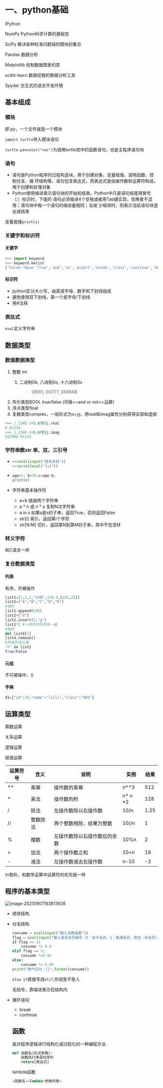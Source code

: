 # 一、python基础

IPython

NumPy Python科学计算的基础包

SciPy 解决各种标准问题域的模块的集合

Pandas 数据分析

Matplotlib 绘制数据图表的库

scikit-learn 数据挖掘的数据分析工具

Spyder 交互式的语言开发环境

## 基本组成

### 模块

即.py，一个文件就是一个模块

`import turtle`导入模块语句

`turtle.pencolor("res")`为调用turtle库中的函数语句，也是主程序语句块

### 语句

- 语句是Python程序的过程构造块，用于创建对象、变量赋值、调用函数、控制分支、循 环结构等，语句包含表达式，而表达式是由操作数和运算符构成，用于创建和处理对象
- Python使用缩进表示语句块的开始和结束。Python中凡是语句结尾用冒号（:）标识时，下面的 语句必须缩进4个空格或者用Tab键实现，但两者不混用；语句块中每一个语句的缩进量相同；当减 少缩进时，则表示当前语句块退出或结束

变量直接`print(s)`

### 关键字和标识符

#### 关键字

```python
>>> import keyword
>>> keyword.kwlist
['False''None''True','and','as','assert','break','class','continue','def','del','elif','else','except','finally','for','from','global','if','import','in','is','lambda','nonlocal','not','or','pass','raise','return','try','while','with','yield']
```

#### 标识符

- python区分大小写，由英语字母、数字和下划线组成
- 避免使用双下划线，第一个是字母/下划线
- 用#注释

### 表达式

`eval`定义字符串

## 数据类型

### 数值数据类型

1. 整数 int
   1. 二进制0b, 八进制0o, 十六进制0x

      > 0B101, 0O777, 0X89AB
2. 布尔类型BOOL true/false  (可做==and or not==运算)
3. 浮点类型float
4. 复数类型complex，一般形式为x+yj，用real和imag属性分别获得实部和虚部

```python
>>> 1.234E-2+5.67E5j.real
0.01234
>>> 1.234E-2+5.67E5j.imag
567000.01234
```

### 字符串数str  单、双、三引号

- ```python
  >>>eval(input("姓名年龄"))
  >>>print(eval("1+2"))
  ```

- ```python
  age=5; b=10;c=age-b;
  print(c)
  ```

- 字符串基本操作符

  - a+b 链接两个字符串
  - a * n 或 n * a 复制N次字符串
  - a in s  如果a是s的子串，返回True，否则返回False
  - str[i] 索引，返回第i个字符
  - str[N:M] 切片，返回第N到第M的子串，其中不包含M

### 转义字符

和C语言一样

### 复合数据类型

#### 列表

有序，可被操作

```python
list1=[1,2,3,"小明",178.9,[101,25]]
list2=["A","B","C","D","E"]
#增补
list1.append(100)
list2+["G"]
list2.insert(3,"g")
list2*2 #一样的字符再来一遍
#删除
del list4[1]
list4.remove()
#检查列表元素
"H" in list2
True/False
```



#### 元组

不可被操作，()

#### 字典

```python
d1={"id":10,"name":"liili","class":"A01"}
```



## 运算类型

算数运算

关系运算

逻辑运算

赋值运算

| 运算符号 | 含义     | 说明                         | 实例    | 结果 |
| -------- | -------- | ---------------------------- | ------- | ---- |
| **       | 乘幂     | 操作数的乘幂                 | n**3    | 512  |
| *        | 乘法     | 操作数的积                   | n* n *2 | 128  |
| /        | 除法     | 左操作数除以右操作数         | 10/n    | 1.25 |
| //       | 整数除法 | 两个整数相除，结果为整数     | 10//n   | 1    |
| %        | 模数     | 左操作数除以右操作数后的余数 | 10%n    | 2    |
| +        | 加法     | 两个操作数之和               | 10+n    | 18   |
| -        | 减法     | 左操作数减去右操作数         | n-10    | -2   |

(n取8)，和数学运算中运算符的优先级一样

## 程序的基本类型

![image-20210907183813926](https://user-images.githubusercontent.com/73213476/133541670-6bfd23ec-5ac6-46a6-be17-1b3110280b71.png)

- 顺序结构

- 分支结构

  ```python
  consume = eval(input("输入消费金额"))
  flag = eval(input("输入是否会员编号（2：金卡会员，1：普通会员，其他：非会员）:"))
  if flag == 2:
      consume *= 0.9
  elif flag == 1:
      consume *=0.95
  else:
      consume *= 0.99
  print("用户应付：{}".format(consume))
  ```

  `else if`直接写成`elif`,你说急不急人

  无括号，靠缩进表示在结构内

- 循环语句

  - break
  - continue

  ## 函数

  是对程序逻辑进行结构化或过程化的一种编程方法

  ```python
  def 函数名(形式参数):
      函数执行体语句序列
      return[表达式]
  ```

  lambda函数

  ```python
  <函数名>=lambda<参数列表>
  ```
